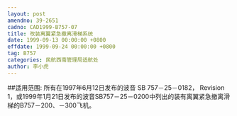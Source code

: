 ```yaml
---
layout: post
amendno: 39-2651
cadno: CAD1999-B757-07
title: 改装离翼紧急撤离滑梯系统
date: 1999-09-13 00:00:00 +0800
effdate: 1999-09-24 00:00:00 +0800
tag: B757
categories: 民航西南管理局适航处
author: 李小虎
---
```


##适用范围:
所有在1997年6月12日发布的波音 SB 757－25－0182， Revision 1，或1999年1月21日发布的波音SB757－25－0200中列出的装有离翼紧急撤离滑梯的B757－200、－300飞机。

